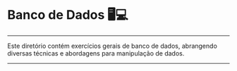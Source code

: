 # Banco de Dados 🖥💻

---

Este diretório contém exercícios gerais de banco de dados, abrangendo diversas técnicas e abordagens para manipulação de dados.

---





